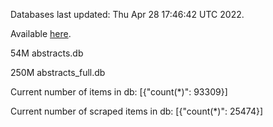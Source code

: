 Databases last updated: Thu Apr 28 17:46:42 UTC 2022. 

Available [here](https://github.com/cbeauhilton/ash-db/releases).


54M	abstracts.db

250M	abstracts_full.db

Current number of items in db:
[{"count(*)": 93309}]

Current number of scraped items in db:
[{"count(*)": 25474}]
